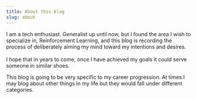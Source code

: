 ```yaml
---
title: About this blog
slug: about
---
```

I am a tech enthusiast. Generalist up until now, but I found the area I wish to specialize in, Reinforcement Learning, and this blog is recording the process of deliberately aiming my mind toward my intentions and desires.\
\
I hope that in years to come, once I have achieved my goals it could serve someone in similar shoes.

This blog is going to be very specific to my career progression. At times I may blog about other things in my life but they would fall under different categories.
